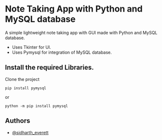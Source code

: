 
# Note Taking App with Python and MySQL database
A simple lightweight note taking app with GUI made with Python and MySQL database.
- Uses Tkinter for UI.
- Uses Pymysql for integration of MySQL database.

## Install the required Libraries.

Clone the project

```
pip install pymysql
```
or
```
python -m pip install pymysql
```

## Authors

- [@sidharth_everett](https://github.com/Cyber-Zypher)

